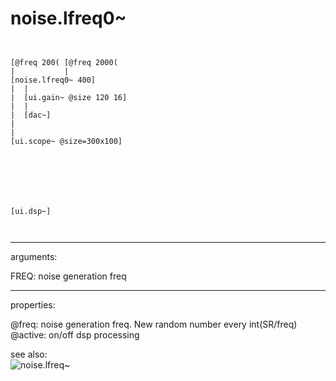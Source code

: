 # noise.lfreq0~

```


[@freq 200( [@freq 2000(
|           |
[noise.lfreq0~ 400]
|  |
|  [ui.gain~ @size 120 16]
|  |
|  [dac~]
|
|
[ui.scope~ @size=300x100]







[ui.dsp~]

            
```
---
arguments:

FREQ: noise generation freq<br>

---
properties:

@freq: noise
            generation freq. New random number every int(SR/freq)<br>
@active: on/off dsp
            processing<br>

see also:<br>
![noise.lfreq~]("img/object_noise.lfreq~.png")
